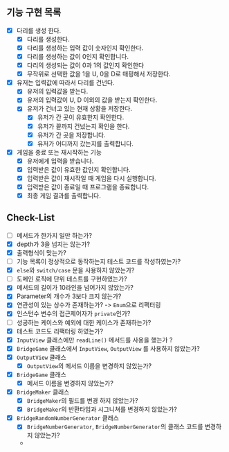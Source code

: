 ##  기능 구현 목록
- [X] 다리를 생성 한다.
  - [X] 다리를 생성한다. 
  - [X] 다리를 생성하는 입력 값이 숫자인지 확인한다. 
  - [X] 다리를 생성하는 값이 0인지 확인합니다.
  - [X] 다리의 생성되는 값이 0과 1의 값인지 확인한다
  - [X] 무작위로 선택한 값을 1을 U, 0을 D로 매핑해서 저장한다.
- [X] 유저는 입력값에 따라서 다리를 건넌다.
  - [X] 유저의 입력값을 받는다. 
  - [X] 유저의 입력값이 U, D 이외의 값을 받는지 확인한다. 
  - [X] 유저가 건너고 있는 현재 상황을 저장한다.
    - [X] 유저가 간 곳이 유효한지 확인한다.
    - [X] 유저가 끝까지 건넜는지 확인을 한다.
    - [X] 유저가 간 곳을 저장합니다.  
    - [X] 유저가 어디까지 갔는지를 출력합니다.
- [X] 게임을 종료 또는 재시작하는 기능
  - [X] 유저에게 입력을 받습니다. 
  - [X] 입력받은 값이 유효한 값인지 확인합니다. 
  - [X] 입력받은 값이 재시작일 때 게임을 다시 실행합니다. 
  - [X] 입력받은 값이 종료일 때 프로그램을 종료합니다. 
  - [X] 최종 게임 결과를 출력합니다.

## Check-List
- [ ] 메서드가 한가지 일만 하는가? 
- [X] depth가 3을 넘지는 않는가? 
- [X] 출력형식이 맞는가?
- [ ] 기능 목록이 정상적으로 동작하는지 테스트 코드를 작성하였는가?
- [X] `else`와 `switch/case` 문을 사용하지 않았는가?
- [ ] 도메인 로직에 단위 테스트를 구현하였는가? 
- [X] 메서드의 길이가 10라인을 넘어가지 않았는가? 
- [X] Parameter의 개수가 3보다 크지 않는가? 
- [X] 연관성이 있는 상수가 존재하는가? -> `Enum`으로 리팩터링
- [X] 인스턴수 변수의 접근제어자가 `private`인가?
- [ ] 성공하는 케이스와 예외에 대한 케이스가 존재하는가?
- [X] 테스트 코드도 리팩터링 하였는가?
- [X] `InputView` 클래스에만 `readLine()` 메서드를 사용을 했는가 ?
- [X] `BridgeGame` 클래스에서 `InputView`, `OutputView` 를 사용하지 않았는가? 
- [X] `OutputView` 클래스
  - [X] `OutputView`의 메서드 이름을 변경하지 않았는가? 
- [X] `BridgeGame` 클래스
  - [X] 메서드 이름을 변경하지 않았는가? 
- [X] `BridgeMaker` 클래스
  - [X] `BridgeMaker`의 필드를 변경 하지 않았는가? 
  - [X] `BridgeMaker`의 반환타입과 시그니쳐를 변경하지 않았는가? 
- [X] `BridgeRandomNumberGenerator` 클래스
  - [X] `BridgeNumberGenerator`, `BridgeNumberGenerator`의 클래스 코드를 변경하지 않았는가? 
  - 